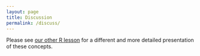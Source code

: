 ```yaml
---
layout: page
title: Discussion
permalink: /discuss/
---
```

Please see [our other R lesson][r-gap] for a different and more detailed presentation of these concepts.

[r-gap]: https://swcarpentry.github.io/r-novice-gapminder/
